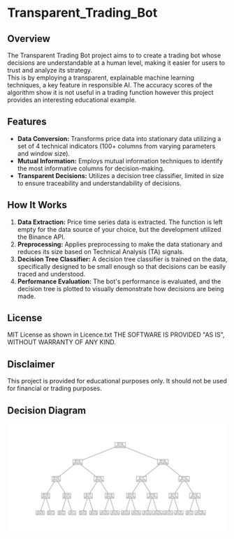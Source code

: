 # Transparent_Trading_Bot

## Overview
The Transparent Trading Bot project aims to to create a trading bot whose decisions are understandable at a human level, making it easier for users to trust and analyze its strategy.\
This is by employing a transparent, explainable machine learning techniques, a key feature in responsible AI.
The accuracy scores of the algorithm show it is not useful in a trading function however this project provides an interesting educational example. 

## Features
- **Data Conversion:** Transforms price data into stationary data utilizing a set of 4 technical indicators (100+ columns from varying parameters and window size).
- **Mutual Information:** Employs mutual information techniques to identify the most informative columns for decision-making.
- **Transparent Decisions:** Utilizes a decision tree classifier, limited in size to ensure traceability and understandability of decisions.

## How It Works
1. **Data Extraction:** Price time series data is extracted. The function is left empty for the data source of your choice, but the development utilized the Binance API.
2. **Preprocessing:** Applies preprocessing to make the data stationary and reduces its size based on Technical Analysis (TA) signals.
3. **Decision Tree Classifier:** A decision tree classifier is trained on the data, specifically designed to be small enough so that decisions can be easily traced and understood.
4. **Performance Evaluation:** The bot's performance is evaluated, and the decision tree is plotted to visually demonstrate how decisions are being made.

## License
MIT License as shown in Licence.txt 
THE SOFTWARE IS PROVIDED "AS IS", WITHOUT WARRANTY OF ANY KIND. 

## Disclaimer
This project is provided for educational purposes only. It should not be used for financial or trading purposes. 

## Decision Diagram 
![Alt text](Tree_plot.png)
